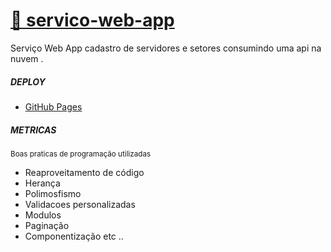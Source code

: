 # <a target="_new" href="https://gabrielffguimaraes.github.io/servico-tenax-web-app/"> 🚀 servico-web-app</a>

Serviço Web App cadastro de servidores e setores consumindo uma api na nuvem .

<h5>DEPLOY</h5>
<ul>
  <li><a target="_new" href="https://gabrielffguimaraes.github.io/servico-tenax-web-app/">GitHub Pages</a></li>
</ul>

<h5>METRICAS</h5>
<small>Boas praticas de programação utilizadas</small>
<ul>
  <li>Reaproveitamento de código</li>
  <li>Herança</li>
  <li>Polimosfismo</li>
  <li>Validacoes personalizadas </li>
  <li>Modulos</li>
  <li>Paginação</li>
  <li>Componentização etc ..</li>
</ul>



